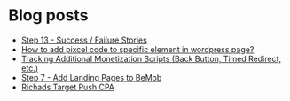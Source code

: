 # Blog posts
<!-- BLOG-POST-LIST:START -->
- [Step 13 - Success / Failure Stories](https://afflift.com/f/threads/step-13-success-failure-stories.7484/)
- [How to add pixcel code to specific element in wordpress page?](https://afflift.com/f/threads/how-to-add-pixcel-code-to-specific-element-in-wordpress-page.10423/)
- [Tracking Additional Monetization Scripts &lpar;Back Button, Timed Redirect, etc.&rpar;](https://afflift.com/f/threads/tracking-additional-monetization-scripts-back-button-timed-redirect-etc.5121/)
- [Step 7 - Add Landing Pages to BeMob](https://afflift.com/f/threads/step-7-add-landing-pages-to-bemob.7478/)
- [Richads Target Push CPA](https://afflift.com/f/threads/richads-target-push-cpa.10408/)
<!-- BLOG-POST-LIST:END -->
